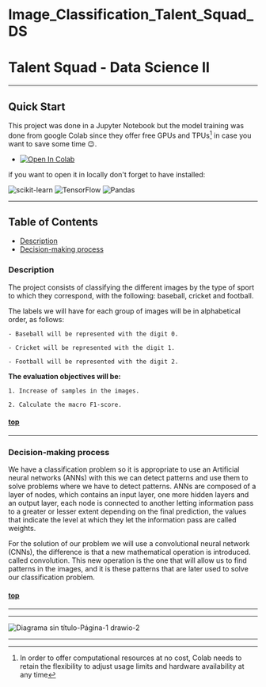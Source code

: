 # Image_Classification_Talent_Squad_DS 


# Talent Squad - Data Science II
--------

## Quick Start

This project was done in a Jupyter Notebook but the model training was done from google Colab since they offer free GPUs and TPUs[^1] in case you want to save some time :wink:.

* <a href="https://colab.research.google.com/github/Freegalado/NoSupervisat_Agrupament/blob/main/S11_T01_Unsupervised_Learning_Grouping.ipynb" target="_parent"><img src="https://colab.research.google.com/assets/colab-badge.svg" alt="Open In Colab"/></a>

if you want to open it in locally don't forget to have installed:

![scikit-learn](https://img.shields.io/badge/scikit--learn-%23F7931E.svg?style=for-the-badge&logo=scikit-learn&logoColor=white)
![TensorFlow](https://img.shields.io/badge/TensorFlow-%23FF6F00.svg?style=for-the-badge&logo=TensorFlow&logoColor=white)
![Pandas](https://img.shields.io/badge/pandas-%23150458.svg?style=for-the-badge&logo=pandas&logoColor=white)



--------
## Table of Contents

- [Description](#description)
- [Decision-making process](#decision-making-process)




### Description 

The project consists of classifying the different images by the type of sport to which they correspond, with the following: baseball, cricket and football.

The labels we will have for each group of images will be in alphabetical order, as follows:  

    - Baseball will be represented with the digit 0.

    - Cricket will be represented with the digit 1.

    - Football will be represented with the digit 2.


**The evaluation objectives will be:**

    1. Increase of samples in the images. 

    2. Calculate the macro F1-score. 

    
  #### [top](#table-of-contents)
--------

 ### Decision-making process
  

We have a classification problem so it is appropriate to use an Artificial neural networks (ANNs) with this we can detect patterns and use them to solve problems where we have to detect patterns. ANNs are composed of a layer of nodes, which contains an input layer, one more hidden layers and an output layer, each node is connected to another letting information pass to a greater or lesser extent depending on the final prediction, the values that indicate the level at which they let the information pass are called weights. 

 

For the solution of our problem we will use a convolutional neural network (CNNs), the difference is that a new mathematical operation is introduced.
called convolution. This new operation is the one that will allow us to find patterns in the images, and it is these patterns that are later used to solve our classification problem.

  #### [top](#table-of-contents)
--------




--------
![Diagrama sin título-Página-1 drawio-2](https://user-images.githubusercontent.com/91080406/191446222-c717a553-9b0b-47d8-a413-18b2321b33ec.png)

---------


 

[^1]: In order to offer computational resources at no cost, Colab needs to retain the flexibility to adjust usage limits and hardware availability at any time 

